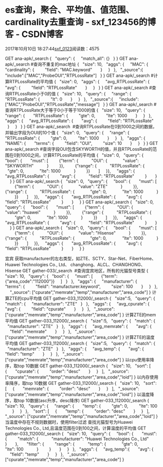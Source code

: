 # es查询，聚合、平均值、值范围、cardinality去重查询 - sxf_123456的博客 - CSDN博客
2017年10月10日 18:27:44[sxf_0123](https://me.csdn.net/sxf_123456)阅读数：4575
                
GET ana-apk/_search
{
  "query": {
    "match_all": {}
  }
}
GET ana-apk/_search #查询不重复的mac地址
{
  "size": 10,
  "aggs": {
    "MAC": {
      "cardinality": {
        "field": "MAC.keyword"
      }
    }
  },
  "_source":{
    "include":["MAC","ProbeOUI","RTPLossRate"]
  }
}
GET ana-apk/_search #计算RTPLossRate的平均值
{
  "size": 0,
  "aggs": {
    "avg_RTPLossRate": {
      "avg": {
        "field": "RTPLossRate"
      }
    }
  }
}
GET ana-apk/_search #查询RTPLossRate小于0的值
{
  "size": 10,
  "query": {
    "range": {
      "RTPLossRate": {
        "lt": 0
      }
    }
  },
  "_source":{
    "include":["MAC","ProbeOUI","RTPLossRate","message"]
  }
}
GET ana-apk/_search #查询RTPLossRate大于等于0小于等于1000的值
{
  "size": 10,
  "query": {
    "range": {
      "RTPLossRate": {
        "gte": 0,
        "lte": 1000
      }
    }
  },
  "aggs": {
    "avg_RTPLossRate": {
      "avg": {
        "field": "RTPLossRate"
      }
    }
  }
}
GET ana-apk/_search  #查询RTPLossRate在0到1000之间的数据，并输出字段为OUI的10个值
{
  "size": 0,
  "query": {
    "range": {
      "RTPLossRate": {
        "gte": 0,
        "lte": 1000
      }
    }
  },
  "aggs": {
    "NAME": {
      "terms": {
        "field": "OUI",
        "size": 10
      }
    }
  }
}
GET ana-apk/_search #查询字段OUI包含SKYWORTH的值，并且RTPLossRate的范围在0到1000之间，计算RTPLossRate的平均值
{
  "size": 0,
  "query": {
    "bool": {
      "must": [
        {"term": {
          "OUI": {
            "value": "SKYWORTH"
          }
        }},
        {"range": {
          "RTPLossRate": {
            "gte": 0,
            "lte": 1000
          }
        }}
      ]
    }},
    "aggs": {
      "avg_RTPLossRate": {
        "avg": {
          "field": "RTPLossRate"
        }
      }
    }
}
GET ana-apk/_search
{
  "size": 0,
  "query": {
    "bool": {
      "must": [
        {"term": {
          "OUI": {
            "value": "ZTE"
          }
        }},
        {"range": {
          "RTPLossRate": {
            "gte": 0,
            "lte": 1000
          }
        }}
      ]
    }},
    "aggs": {
      "avg_RTPLossRate": {
        "avg": {
          "field": "RTPLossRate"
        }
      }
    }
}
GET ana-apk/_search
{
  "size": 0,
  "query": {
    "bool": {
      "must": [
        {"term": {
          "OUI": {
            "value": "huawei"
          }
        }},
        {"range": {
          "RTPLossRate": {
            "gte": 0,
            "lte": 1000
          }
        }}
      ]
    }},
    "aggs": {
      "avg_RTPLossRate": {
        "avg": {
          "field": "RTPLossRate"
        }
      }
    }
}
GET ana-apk/_search
{
  "size": 0,
  "query": {
    "bool": {
      "must": [
        {"term": {
          "OUI": {
            "value": "Hisense"
          }
        }},
        {"range": {
          "RTPLossRate": {
            "gte": 0,
            "lte": 1000
          }
        }}
      ]
    }},
    "aggs": {
      "avg_RTPLossRate": {
        "avg": {
          "field": "RTPLossRate"
        }
      }
    }
}

宜宾
获取manufacturer的左右类型，如ZTE、SCTY、Star-Net、FiberHome、Huawei Technologies Co., Ltd、
changhong、ALCL、CHANGHONG、Hisense
GET gather-033/_search  #查询宜宾地区，所有的光猫型号类型
{
  "size": 10,
  "query": {
  "bool": {
    "must": [
      {"term":{"area_code":"112000"}}
    ]
  }
  },
  "aggs": {
    "manufacturer": {
      "terms": {
        "field": "manufacturer.keyword",
        "size": 100
      }
    }
  },  
  "_source": ["cpurate","memrate","temp","manufacturer","area_code"]
}
计算ZTE的cpu平均值
GET gather-033_112000/_search
{
  "size":5,
  "query": {
  "match": {
    "manufacturer": "ZTE"
  }
  },
  "aggs": {
    "avg_cpurate": {
      "avg": {
        "field": "cpurate"
      }
    }
  }, 
 "_source": ["cpurate","memrate","temp","manufacturer","area_code"]
}
计算ZTE的mem平均值
GET gather-033_112000/_search
{
  "size":5,
  "query": {
  "match": {
    "manufacturer": "ZTE"
  }
  },
  "aggs": {
    "avg_memrate": {
      "avg": {
        "field": "memrate"
      }
    }
  }, 
 "_source": ["cpurate","memrate","temp","manufacturer","area_code"]
}
计算ZTE的温度平均值
GET gather-033_112000/_search
{
  "size":5,
  "query": {
  "match": {
    "manufacturer": "ZTE"
  }
  },
  "aggs": {
    "avg_temp": {
      "avg": {
        "field": "temp"
      }
    }
  }, 
 "_source": ["cpurate","memrate","temp","manufacturer","area_code"]
}
以cpu使用率降序，取top 10数据
GET gather-033_112000/_search
{
  "size": 10,
  "sort": [
    {
      "cpurate": {
        "order": "desc"
      }
    }
  ],
  "_source": ["cpurate","memrate","temp","manufacturer","area_code","loid"]
}
以内存使用率降序，取top 10数据
GET gather-033_112000/_search
{
  "size": 10,
  "sort": [
    {
      "memrate": {
        "order": "desc"
      }
    }
  ],
  "_source": ["cpurate","memrate","temp","manufacturer","area_code","loid"]
}
以温度降序，取top 10数据(asc升序，desc降序)
GET gather-033_112000/_search
{
  "size": 10,
  "query": {
    "range": {
      "temp": {
        "gte": 0,
        "lte": 100
      }
    }
  }, 
  "sort": [
    {
      "temp": {
        "order": "desc"
      }
    }
  ],
  "_source": ["cpurate","memrate","temp","manufacturer","area_code","loid"]
}
当温度中存在不规则数据时，使用filter过滤
查找光猫型号为Huawei Technologies Co., Ltd,且温度范围在0到100之间，计算温度的平均值
GET gather-033_112000/_search
{
  "size": 10,
  "query": {
    "bool": {
      "must": {
        "match": {
          "manufacturer": "Huawei Technologies Co., Ltd"
        }
      },
      "filter": {
        "range": {
          "temp": {
            "gte": 0,
            "lte": 100
          }
        }
      }
    }
  },
  "aggs": {
    "avg_temp":{
      "avg": {
        "field": "temp"
      }
    }
  },
  "_source": ["cpurate","memrate","temp","manufacturer","area_code"]
}
